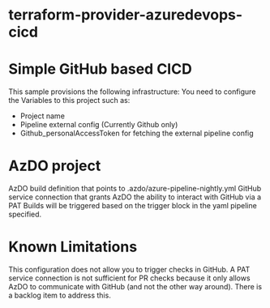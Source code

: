 # terraform-provider-azuredevops-cicd

# Simple GitHub based CICD
This sample provisions the following infrastructure:
You need to configure the Variables to this project such as:

* Project name
* Pipeline external config (Currently Github only)
* Github_personalAccessToken for fetching the external pipeline config


# AzDO project
AzDO build definition that points to .azdo/azure-pipeline-nightly.yml
GitHub service connection that grants AzDO the ability to interact with GitHub via a PAT
Builds will be triggered based on the trigger block in the yaml pipeline specified.

# Known Limitations
This configuration does not allow you to trigger checks in GitHub. A PAT service connection is not sufficient for PR checks because it only allows AzDO to communicate with GitHub (and not the other way around). There is a backlog item to address this.
